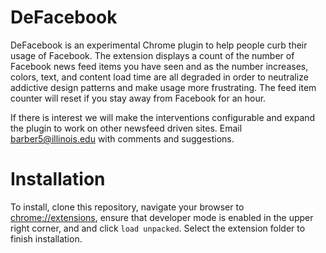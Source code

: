 # DeFacebook
DeFacebook is an experimental Chrome plugin to help people curb their usage of Facebook. The extension displays a count of the number of Facebook news feed items you have seen and as the number increases, colors, text, and content load time are all degraded in order to neutralize addictive design patterns and make usage more frustrating. The feed item counter will reset if you stay away from Facebook for an hour. 

If there is interest we will make the interventions configurable and expand the plugin to work on other newsfeed driven sites. Email barber5@illinois.edu with comments and suggestions. 

# Installation
To install, clone this repository, navigate your browser to [chrome://extensions](chrome://extensions), ensure that developer mode is enabled in the upper right corner, and and click `load unpacked`. Select the extension folder to finish installation. 
